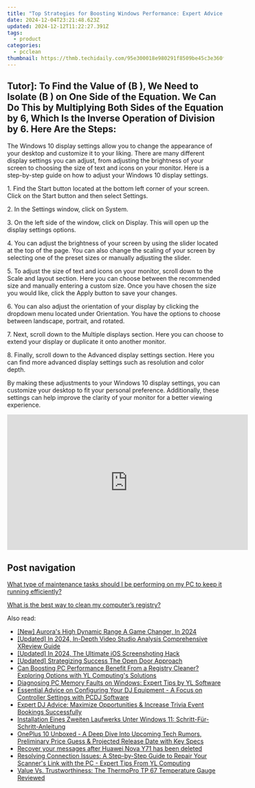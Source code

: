 ```yaml
---
title: "Top Strategies for Boosting Windows Performance: Expert Advice by YL Tech Experts"
date: 2024-12-04T23:21:48.623Z
updated: 2024-12-12T11:22:27.391Z
tags:
  - product
categories:
  - pcclean
thumbnail: https://thmb.techidaily.com/95e300018e980291f8509be45c3e360fa38c440741dbce7d87b862e7e88474bb.jpg
---
```


## Tutor]: To Find the Value of \(B \), We Need to Isolate \(B \) on One Side of the Equation. We Can Do This by Multiplying Both Sides of the Equation by 6, Which Is the Inverse Operation of Division by 6. Here Are the Steps:

The Windows 10 display settings allow you to change the appearance of your desktop and customize it to your liking. There are many different display settings you can adjust, from adjusting the brightness of your screen to choosing the size of text and icons on your monitor. Here is a step-by-step guide on how to adjust your Windows 10 display settings. 

1\. Find the Start button located at the bottom left corner of your screen. Click on the Start button and then select Settings.

2\. In the Settings window, click on System.

3\. On the left side of the window, click on Display. This will open up the display settings options. 

4\. You can adjust the brightness of your screen by using the slider located at the top of the page. You can also change the scaling of your screen by selecting one of the preset sizes or manually adjusting the slider.

5\. To adjust the size of text and icons on your monitor, scroll down to the Scale and layout section. Here you can choose between the recommended size and manually entering a custom size. Once you have chosen the size you would like, click the Apply button to save your changes.

6\. You can also adjust the orientation of your display by clicking the dropdown menu located under Orientation. You have the options to choose between landscape, portrait, and rotated.

7\. Next, scroll down to the Multiple displays section. Here you can choose to extend your display or duplicate it onto another monitor.

8\. Finally, scroll down to the Advanced display settings section. Here you can find more advanced display settings such as resolution and color depth. 

By making these adjustments to your Windows 10 display settings, you can customize your desktop to fit your personal preference. Additionally, these settings can help improve the clarity of your monitor for a better viewing experience.

<!-- affiliate ads begin -->
<iframe width="560" height="315" src="https://www.youtube.com/embed/YezPJZzPJ8Q?si=xF1t4BQHFquzvnzE" title="YouTube video player" frameborder="0" allow="accelerometer; autoplay; clipboard-write; encrypted-media; gyroscope; picture-in-picture; web-share" referrerpolicy="strict-origin-when-cross-origin" allowfullscreen></iframe>
<!-- affiliate ads end -->

## Post navigation

[What type of maintenance tasks should I be performing on my PC to keep it running efficiently?](https://tools.techidaily.com/pcclean/products/)

[What is the best way to clean my computer’s registry?](https://tools.techidaily.com/pcclean/products/)

<ins class="adsbygoogle"
     style="display:block"
     data-ad-format="autorelaxed"
     data-ad-client="ca-pub-7571918770474297"
     data-ad-slot="1223367746"></ins>

<ins class="adsbygoogle"
     style="display:block"
     data-ad-client="ca-pub-7571918770474297"
     data-ad-slot="8358498916"
     data-ad-format="auto"
     data-full-width-responsive="true"></ins>

<span class="atpl-alsoreadstyle">Also read:</span>
<div><ul>
<li><a href="https://article-tips.techidaily.com/new-auroras-high-dynamic-range-a-game-changer-in-2024/"><u>[New] Aurora's High Dynamic Range A Game Changer, In 2024</u></a></li>
<li><a href="https://fox-boxes.techidaily.com/updated-in-2024-in-depth-video-studio-analysis-comprehensive-xreview-guide/"><u>[Updated] In 2024, In-Depth Video Studio Analysis Comprehensive XReview Guide</u></a></li>
<li><a href="https://screen-sharing-recording.techidaily.com/updated-in-2024-the-ultimate-ios-screenshoting-hack/"><u>[Updated] In 2024, The Ultimate iOS Screenshoting Hack</u></a></li>
<li><a href="https://some-guidance.techidaily.com/updated-strategizing-success-the-open-door-approach/"><u>[Updated] Strategizing Success The Open Door Approach</u></a></li>
<li><a href="https://discover-able.techidaily.com/can-boosting-pc-performance-benefit-from-a-registry-cleaner-exploring-options-with-yl-computings-solutions/"><u>Can Boosting PC Performance Benefit From a Registry Cleaner? Exploring Options with YL Computing's Solutions</u></a></li>
<li><a href="https://discover-able.techidaily.com/diagnosing-pc-memory-faults-on-windows-expert-tips-by-yl-software/"><u>Diagnosing PC Memory Faults on Windows: Expert Tips by YL Software</u></a></li>
<li><a href="https://discover-able.techidaily.com/essential-advice-on-configuring-your-dj-equipment-a-focus-on-controller-settings-with-pcdj-software/"><u>Essential Advice on Configuring Your DJ Equipment - A Focus on Controller Settings with PCDJ Software</u></a></li>
<li><a href="https://discover-able.techidaily.com/expert-dj-advice-maximize-opportunities-and-increase-trivia-event-bookings-successfully/"><u>Expert DJ Advice: Maximize Opportunities & Increase Trivia Event Bookings Successfully</u></a></li>
<li><a href="https://win-popular.techidaily.com/installation-eines-zweiten-laufwerks-unter-windows-11-schritt-fur-schritt-anleitung/"><u>Installation Eines Zweiten Laufwerks Unter Windows 11: Schritt-Für-Schritt-Anleitung</u></a></li>
<li><a href="https://tech-recovery.techidaily.com/oneplus-10-unboxed-a-deep-dive-into-upcoming-tech-rumors-preliminary-price-guess-and-projected-release-date-with-key-specs/"><u>OnePlus 10 Unboxed - A Deep Dive Into Upcoming Tech Rumors, Preliminary Price Guess & Projected Release Date with Key Specs</u></a></li>
<li><a href="https://review-topics.techidaily.com/recover-your-messages-after-huawei-nova-y71-has-been-deleted-by-fonelab-android-recover-messages/"><u>Recover your messages after Huawei Nova Y71 has been deleted</u></a></li>
<li><a href="https://discover-able.techidaily.com/resolving-connection-issues-a-step-by-step-guide-to-repair-your-scanners-link-with-the-pc-expert-tips-from-yl-computing/"><u>Resolving Connection Issues: A Step-by-Step Guide to Repair Your Scanner's Link with the PC - Expert Tips From YL Computing</u></a></li>
<li><a href="https://buynow-tips.techidaily.com/value-vs-trustworthiness-the-thermopro-tp-67-temperature-gauge-reviewed/"><u>Value Vs. Trustworthiness: The ThermoPro TP 67 Temperature Gauge Reviewed</u></a></li>
</ul></div>


